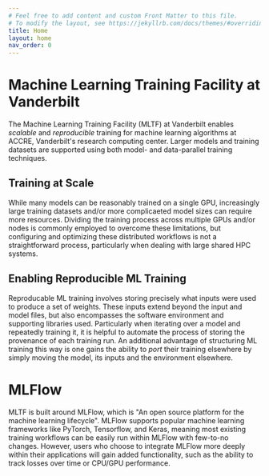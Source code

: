 ```yaml
---
# Feel free to add content and custom Front Matter to this file.
# To modify the layout, see https://jekyllrb.com/docs/themes/#overriding-theme-defaults
title: Home
layout: home
nav_order: 0
---
```


Machine Learning Training Facility at Vanderbilt
================================================
The Machine Learning Training Facility (MLTF) at Vanderbilt enables
_scalable_ and _reproducible_ training for machine learning algorithms
at ACCRE, Vanderbilt's research computing center. Larger models and training
datasets are supported using both model- and data-parallel training techniques.

Training at Scale
-----------------
While many models can be reasonably trained on a single GPU, increasingly large
training datasets and/or more complicaeted model sizes can require more
resources. Dividing the training process across multiple GPUs and/or nodes is
commonly employed to overcome these limitations, but configuring and optimizing
these distributed workflows is not a straightforward process, particularly when
dealing with large shared HPC systems.

Enabling Reproducible ML Training
---------------------------------
Reproducable ML training involves storing precisely what inputs were used to
produce a set of weights. These inputs extend beyond the input and model files,
but also encompasses the software environment and supporting libraries used.
Particularly when iterating over a model and repeatedly training it, it is
helpful to automate the process of storing the provenance of each training run.
An additional advantage of structuring ML training this way is one gains the
ability to _port_ their training elsewhere by simply moving the model, its 
inputs and the environment elsewhere.

MLFlow
======
MLTF is built around MLFlow, which is "An open source platform for the machine 
learning lifecycle". MLFlow supports popular machine learning frameworks like
PyTorch, Tensorflow, and Keras, meaning most existing training workflows can
be easily run within MLFlow with few-to-no changes. However, users who choose
to integrate MLFlow more deeply within their applications will gain added
functionality, such as the ability to track losses over time or CPU/GPU
performance.
